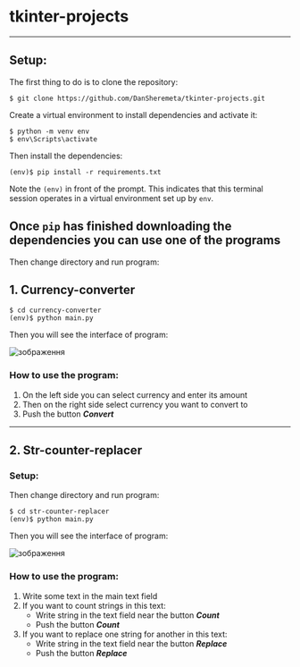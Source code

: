 # **tkinter-projects**
---
## Setup:
The first thing to do is to clone the repository:
```shell
$ git clone https://github.com/DanSheremeta/tkinter-projects.git
```
Create a virtual environment to install dependencies and activate it:
```shell
$ python -m venv env
$ env\Scripts\activate
```
Then install the dependencies:
```shell
(env)$ pip install -r requirements.txt
```
Note the `(env)` in front of the prompt. 
This indicates that this terminal session 
operates in a virtual environment set up 
by `env`.

Once `pip` has finished downloading the dependencies you can use one of the programs
---
Then change directory and run program:
## 1. Currency-converter

```shell
$ cd currency-converter 
(env)$ python main.py 
```
Then you will see the interface of program:

![зображення](https://user-images.githubusercontent.com/49586845/213770522-0a1feb4a-f33a-4542-80a7-20b7282e4d7b.png)

### How to use the program:
1. On the left side you can select currency and enter its amount
2. Then on the right side select currency you want to convert to
3. Push the button ***Convert***
---
## 2. Str-counter-replacer

### Setup:
Then change directory and run program:
```shell
$ cd str-counter-replacer
(env)$ python main.py
```
Then you will see the interface of program:

![зображення](https://user-images.githubusercontent.com/49586845/213775396-ebbcc1db-1c6c-4fd7-89a6-b46e9baafe47.png)

### How to use the program:
1. Write some text in the main text field
2. If you want to count strings in this text:
   - Write string in the text field near the button ***Count***
   - Push the button ***Count***
3. If you want to replace one string for another in this text:
   - Write string in the text field near the button ***Replace***
   - Push the button ***Replace***


